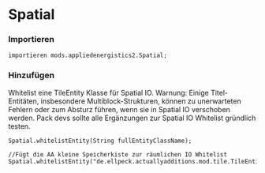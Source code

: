 # Spatial

### Importieren

```zenscript
importieren mods.appliedenergistics2.Spatial;
```

### Hinzufügen

Whitelist eine TileEntity Klasse für Spatial IO. Warnung: Einige Titel-Entitäten, insbesondere Multiblock-Strukturen, können zu unerwarteten Fehlern oder zum Absturz führen, wenn sie in Spatial IO verschoben werden. Pack devs sollte alle Ergänzungen zur Spatial IO Whitelist gründlich testen.

```zenscript
Spatial.whitelistEntity(String fullEntityClassName);

//Fügt die AA kleine Speicherkiste zur räumlichen IO Whitelist
Spatial.whitelistEntity("de.ellpeck.actuallyadditions.mod.tile.TileEntityGiantChest");
```